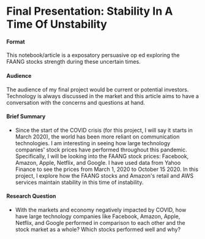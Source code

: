 

# Final Presentation: Stability In A Time Of Unstability

#### Format
This notebook/article is a exposatory persuasive op ed exploring the FAANG stocks strength during these uncertain times. 

#### Audience
The audience of my final project would be current or potential investors. Technology is always discussed in the market and this article aims to have a conversation with the concerns and questions at hand.

#### Brief Summary 
* Since the start of the COVID crisis (for this project, I will say it starts in March 2020), the world has been more reliant on communication technologies. I am interesting in seeing how large technology companies' stock prices have performed throughout this pandemic. Specifically, I will be looking into the FAANG stock prices: Facebook, Amazon, Apple, Netflix, and Google. I have used data from Yahoo Finance to see the prices from March 1, 2020 to October 15 2020. In this project, I explore how the FAANG stocks and Amazon's retail and AWS services maintain stability in this time of instability.

#### Research Question
* With the markets and economy negatively impacted by COVID, how have large technology companies like Facebook, Amazon, Apple, Netflix, and Google performed in comparison to each other and the stock market as a whole? Which stocks performed well and why? 
